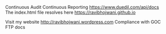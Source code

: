 Continuous Audit 
Continuous Reporting
https://www.duedil.com/api/docs
The index.html file resolves here
https://ravibhojwani.github.io

Visit my website http://ravibhojwani.wordpress.com Compliance with GOC FTP docs

